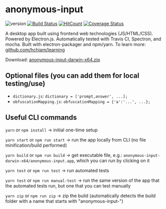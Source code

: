 # anonymous-input

![version](https://img.shields.io/github/release/hchiam/anonymous-input) [![Build Status](https://travis-ci.org/hchiam/anonymous-input.svg?branch=master)](https://travis-ci.org/hchiam/anonymous-input) [![HitCount](http://hits.dwyl.com/hchiam/anonymous-input.svg)](http://hits.dwyl.com/hchiam/anonymous-input) [![Coverage Status](https://coveralls.io/repos/github/hchiam/anonymous-input/badge.svg?branch=master)](https://coveralls.io/github/hchiam/anonymous-input?branch=master)

A desktop app built using frontend web technologies (JS/HTML/CSS). Powered by Electron.js. Automatically tested with Travis CI, Spectron, and mocha. Built with electron-packager and npm/yarn. To learn more: [github.com/hchiam/learning](https://github.com/hchiam/learning#learning)

Download: [anonymous-input-darwin-x64.zip](https://github.com/hchiam/anonymous-input/releases)

## Optional files (you can add them for local testing/use)

* `dictionary.js`: `dictionary = ['prompt,answer', ...];`
* `obfuscationMapping.js`: `obfuscationMapping = {'a':'...', ...};`

## Useful CLI commands

`yarn` or `npm install` -> initial one-time setup

`yarn start` or `npm run start` -> run the app locally from CLI (no file minification/build performed)

`yarn build` or `npm run build` -> get executable file, e.g.: `anonymous-input-darwin-x64/anonymous-input.app`, which you can run by clicking on it

`yarn test` or `npm run test` -> run automated tests

`yarn test` or `npm run manual-test` -> run the same version of the app that the automated tests run, but one that you can test manually

`yarn zip` or `npm run zip` -> zip the build (automatically detects the build folder with a name that starts with "anonymous-input-")
